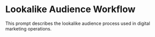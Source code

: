 # Lookalike Audience Workflow

This prompt describes the lookalike audience process used in digital marketing operations.

